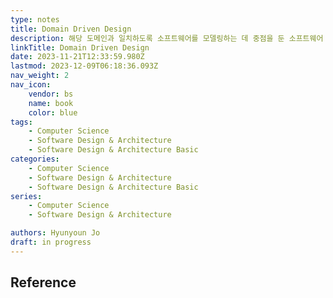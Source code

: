 ```yaml
---
type: notes
title: Domain Driven Design
description: 해당 도메인과 일치하도록 소프트웨어를 모델링하는 데 중점을 둔 소프트웨어 설계 접근 방식
linkTitle: Domain Driven Design
date: 2023-11-21T12:33:59.980Z
lastmod: 2023-12-09T06:18:36.093Z
nav_weight: 2
nav_icon:
    vendor: bs
    name: book
    color: blue
tags:
    - Computer Science
    - Software Design & Architecture
    - Software Design & Architecture Basic
categories:
    - Computer Science
    - Software Design & Architecture
    - Software Design & Architecture Basic
series:
    - Computer Science
    - Software Design & Architecture

authors: Hyunyoun Jo
draft: in progress
---
```


## Reference

